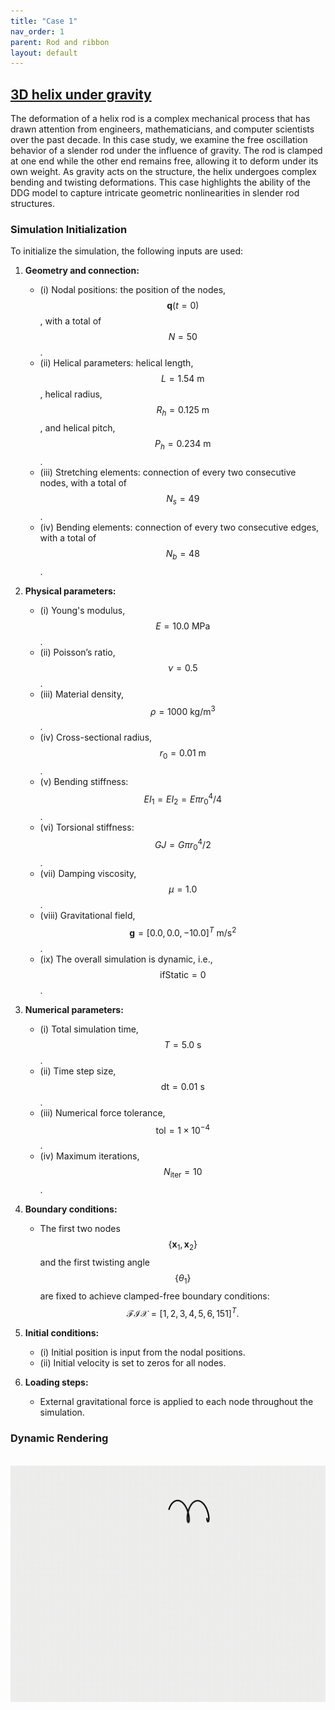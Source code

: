 ```yaml
---
title: "Case 1"
nav_order: 1
parent: Rod and ribbon
layout: default
---
```


## [3D helix under gravity](https://github.com/weicheng-huang-mechanics/DDG_Tutorial/tree/main/3d_curve/case_1)

The deformation of a helix rod is a complex mechanical process that has drawn attention from engineers, mathematicians, and computer scientists over the past decade. In this case study, we examine the free oscillation behavior of a slender rod under the influence of gravity. The rod is clamped at one end while the other end remains free, allowing it to deform under its own weight. As gravity acts on the structure, the helix undergoes complex bending and twisting deformations. This case highlights the ability of the DDG model to capture intricate geometric nonlinearities in slender rod structures.

### Simulation Initialization

To initialize the simulation, the following inputs are used:

1. **Geometry and connection:**  
   - (i) Nodal positions: the position of the nodes, $$\mathbf{q}(t=0)$$, with a total of $$N=50$$.  
   - (ii) Helical parameters: helical length, $$L = 1.54\mathrm{~m}$$, helical radius, $$R_h = 0.125\mathrm{~m}$$, and helical pitch, $$P_h = 0.234\mathrm{~m}$$.  
   - (iii) Stretching elements: connection of every two consecutive nodes, with a total of $$N_{s}=49$$.  
   - (iv) Bending elements: connection of every two consecutive edges, with a total of $$N_{b}=48$$.  

2. **Physical parameters:**  
   - (i) Young's modulus, $$E=10.0\mathrm{~MPa}$$.  
   - (ii) Poisson’s ratio, $$\nu=0.5$$.  
   - (iii) Material density, $$\rho=1000\mathrm{~kg/m^3}$$.  
   - (iv) Cross-sectional radius, $$r_{0}=0.01\mathrm{~m}$$.  
   - (v) Bending stiffness: $$EI_1 = EI_2 = {E \pi r_0^4}/{4}$$.  
   - (vi) Torsional stiffness: $$GJ = {G \pi r_0^4}/{2}$$.  
   - (vii) Damping viscosity, $$\mu = 1.0$$.  
   - (viii) Gravitational field, $$\mathbf{g} = [0.0, 0.0, -10.0]^{T}\mathrm{~m/s^2}$$.  
   - (ix) The overall simulation is dynamic, i.e., $$ \mathrm{ifStatic} = 0$$.  

3. **Numerical parameters:**  
   - (i) Total simulation time, $$T=5.0\mathrm{~s}$$.  
   - (ii) Time step size, $$\mathrm{dt} =0.01\mathrm{~s}$$.  
   - (iii) Numerical force tolerance, $$\mathrm{tol} = 1 \times 10^{-4}$$.  
   - (iv) Maximum iterations, $$N_{\mathrm{iter}}=10$$.  

4. **Boundary conditions:**  
   - The first two nodes $$\{ \mathbf{x}_{1}, \mathbf{x}_{2} \}$$ and the first twisting angle $$\{ \theta_{1} \}$$ are fixed to achieve clamped-free boundary conditions: $$\mathcal{FIX} = [1,2,3,4,5,6,151]^{T}.$$  

5. **Initial conditions:**  
   - (i) Initial position is input from the nodal positions.  
   - (ii) Initial velocity is set to zeros for all nodes.  

6. **Loading steps:**  
   - External gravitational force is applied to each node throughout the simulation.  

### Dynamic Rendering
<br/><img src='../assets/videos/rod_1.gif' width="600">

